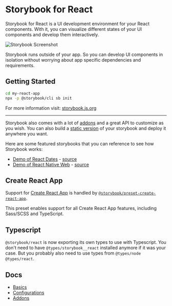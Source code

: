 # Storybook for React

Storybook for React is a UI development environment for your React components.
With it, you can visualize different states of your UI components and develop them interactively.

![Storybook Screenshot](https://github.com/storybookjs/storybook/blob/master/media/storybook-intro.gif)

Storybook runs outside of your app.
So you can develop UI components in isolation without worrying about app specific dependencies and requirements.

## Getting Started

```sh
cd my-react-app
npx -p @storybook/cli sb init
```

For more information visit: [storybook.js.org](https://storybook.js.org)

---

Storybook also comes with a lot of [addons](https://storybook.js.org/docs/react/configure/storybook-addons) and a great API to customize as you wish.
You can also build a [static version](https://storybook.js.org/docs/react/workflows/publish-storybook) of your storybook and deploy it anywhere you want.

Here are some featured storybooks that you can reference to see how Storybook works:

- [Demo of React Dates](http://airbnb.io/react-dates/) - [source](https://github.com/airbnb/react-dates)
- [Demo of React Native Web](https://necolas.github.io/react-native-web/docs/) - [source](https://github.com/necolas/react-native-web)

## Create React App

Support for [Create React App](https://create-react-app.dev/) is handled by [`@storybook/preset-create-react-app`](https://github.com/storybookjs/presets/tree/master/packages/preset-create-react-app).

This preset enables support for all Create React App features, including Sass/SCSS and TypeScript.

## Typescript

`@storybook/react` is now exporting its own types to use with Typescript.
You don't need to have `@types/storybook__react` installed anymore if it was your case.
But you probably also need to use types from `@types/node @types/react`.

## Docs

- [Basics](https://storybook.js.org/docs/react/get-started/introduction)
- [Configurations](https://storybook.js.org/docs/react/configure/overview)
- [Addons](https://storybook.js.org/docs/react/configure/storybook-addons)
